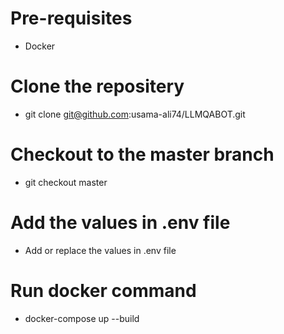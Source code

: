# Pre-requisites
- Docker

# Clone the repositery
- git clone git@github.com:usama-ali74/LLMQABOT.git

# Checkout to the master branch
- git checkout master

# Add the values in .env file
- Add or replace the values in .env file

# Run docker command
- docker-compose up --build
